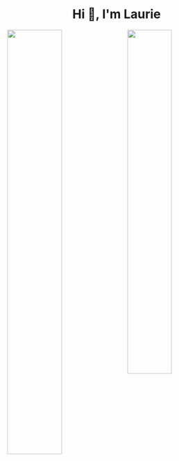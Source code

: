 <h1 align="center">Hi 👋, I'm Laurie</h1>

<img align="left" width="50%" src="https://github-readme-stats.vercel.app/api?username=Pecunia201&count_private=true&show_icons=true&include_all_commits=true&hide_rank=true&hide_border=true&hide_title=true&title_color=402f65&bg_color=00000000"> 
<img align="right" width="45%" src="https://github-readme-stats.vercel.app/api/top-langs/?username=Pecunia201&hide_border=true&hide_title=true&langs_count=10&layout=compact&bg_color=00000000">

